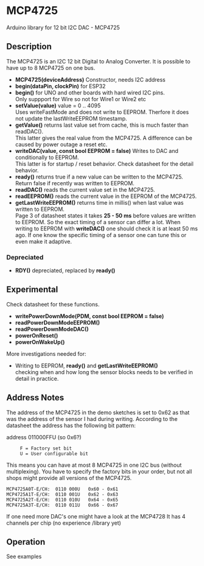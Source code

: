 # MCP4725

Arduino library for 12 bit I2C DAC - MCP4725 

## Description

The MCP4725 is an I2C 12 bit Digital to Analog Converter. It is possible to have
up to 8 MCP4725 on one bus. 

- **MCP4725(deviceAddress)** Constructor, needs I2C address
- **begin(dataPin, clockPin)** for ESP32
- **begin()** for UNO and other boards with hard wired I2C pins.  
Only suppport for Wire so not for Wire1 or Wire2 etc
- **setValue(value)** value = 0 .. 4095  
Uses writeFastMode and does not write to EEPROM.
Therfore it does not update the lastWriteEEPROM timestamp.
- **getValue()** returns last value set from cache, this is much faster than readDAC().  
This latter gives the real value from the MCP4725. A difference can be caused by power
outage a reset etc.
- **writeDAC(value, const bool EEPROM = false)** Writes to DAC and conditionally to EEPROM.  
This latter is for startup / reset behavior. Check datasheet for the detail behavior.
- **ready()** returns true if a new value can be written to the MCP4725.  
Return false if recently was written to EEPROM.
- **readDAC()** reads the current value set in the MCP4725.
- **readEEPROM()** reads the current value in the EEPROM of the MCP4725.
- **getLastWriteEEPROM()** returns time in millis() when last value was written to EEPROM.  
Page 3 of datasheet states it takes **25 - 50 ms** before values are written to EEPROM. 
So the exact timing of a sensor can differ a lot. 
When writing to EEPROM with **writeDAC()** one should check it is at least 50 ms ago.
If one know the specific timing of a sensor one can tune this or even make it adaptive.  


### Depreciated

- **RDY()** depreciated, replaced by **ready()**


## Experimental

Check datasheet for these functions.

- **writePowerDownMode(PDM, const bool EEPROM = false)**
- **readPowerDownModeEEPROM()**
- **readPowerDownModeDAC()**
- **powerOnReset()**
- **powerOnWakeUp()**

More investigations needed for:
- Writing to EEPROM, **ready()** and **getLastWriteEEPROM()**  
checking when and how long the sensor blocks needs to be verified in detail in practice. 


## Address Notes
The address of the MCP4725 in the demo sketches is set to 0x62 as that 
was the address of the sensor I had during writing. 
According to the datasheet the address has the following bit pattern: 

address  011000FFU   (so 0x6?)

         F = Factory set bit
         U = User configurable bit

This means you can have at most 8 MCP4725 in one I2C bus (without multiplexing).
You have to specify the factory bits in your order, but not all shops might
provide all versions of the MCP4725.
```
MCP4725A0T-E/CH:  0110 000U   0x60 - 0x61
MCP4725A1T-E/CH:  0110 001U   0x62 - 0x63
MCP4725A2T-E/CH:  0110 010U   0x64 - 0x65
MCP4725A3T-E/CH:  0110 011U   0x66 - 0x67
```
If one need more DAC's one might have a look at the MCP4728
It has 4 channels per chip (no experience /library yet)

## Operation

See examples
